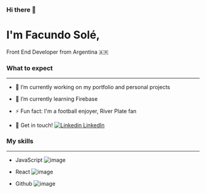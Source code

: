 ### Hi there 👋

# I'm Facundo Solé,
Front End Developer from Argentina 🇦🇷

<!--
**facusole/facusole** is a ✨ _special_ ✨ repository because its `README.md` (this file) appears on your GitHub profile.

Here are some ideas to get you started:
-->

### What to expect 
* * *

- 🔭 I’m currently working on my portfolio and personal projects

- 🌱 I’m currently learning Firebase

- ⚡ Fun fact: I'm a football enjoyer, River Plate fan

- 💬 Get in touch! [![Linkedin](https://i.stack.imgur.com/gVE0j.png) LinkedIn](https://www.linkedin.com/in/facundo-solé-563305244/)
&nbsp;

### My skills
* * *

- JavaScript ![image](https://user-images.githubusercontent.com/108700711/220208156-cd83098c-1ecd-44ba-b7f2-752b76b79b56.png)

- React ![image](https://user-images.githubusercontent.com/108700711/220208175-031f3aeb-8d6f-4e77-9fe0-960a778d4e54.png)

- Github ![image](https://user-images.githubusercontent.com/108700711/220208215-d67010f0-93ff-4a34-bf99-5b41f0d5cbbc.png)








